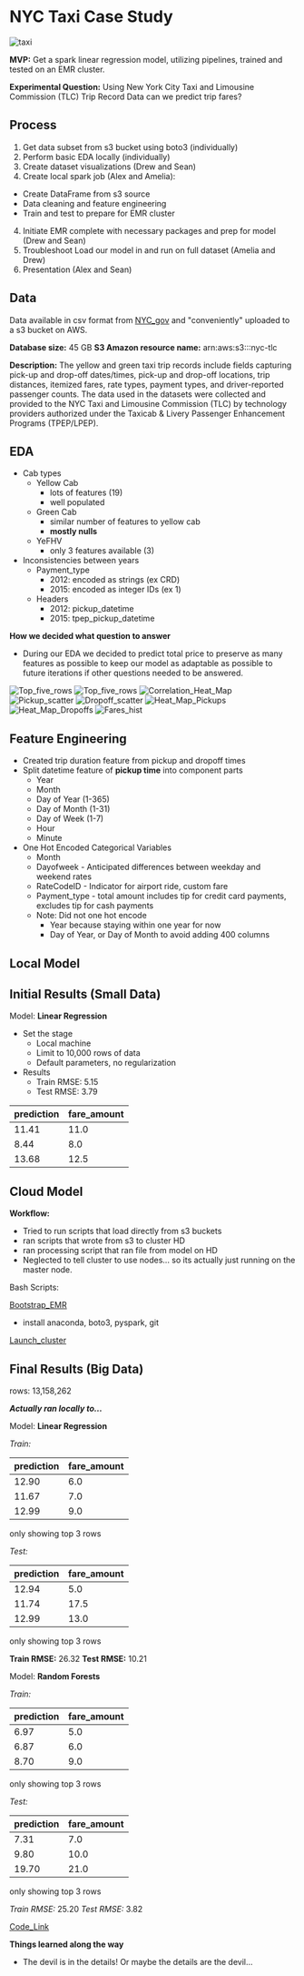 # NYC Taxi Case Study

![taxi](figs/taxi.jpeg)

**MVP:** Get a spark linear regression model, utilizing pipelines, trained and tested on an EMR cluster.

**Experimental Question:** Using New York City Taxi and Limousine Commission (TLC) Trip Record Data can we predict trip fares?

## Process
1. Get data subset from s3 bucket using boto3 (individually)
2. Perform basic EDA locally (individually)
3. Create dataset visualizations (Drew and Sean)
3. Create local spark job (Alex and Amelia):
  - Create DataFrame from s3 source
  - Data cleaning and feature engineering
  - Train and test to prepare for EMR cluster
4. Initiate EMR complete with necessary packages and prep for model (Drew and Sean)
5. Troubleshoot Load our model in and run on full dataset (Amelia and Drew)
6. Presentation (Alex and Sean)

## Data

Data available in csv format from [NYC_gov](http://www.nyc.gov/html/tlc/html/about/trip_record_data.shtml) and "conveniently" uploaded to a s3 bucket on AWS.

**Database size:** 45 GB
**S3 Amazon resource name:** arn:aws:s3:::nyc-tlc

**Description:**
The yellow and green taxi trip records include fields capturing pick-up and drop-off dates/times, pick-up and drop-off locations, trip distances, itemized fares, rate types, payment types, and driver-reported passenger counts. The data used in the datasets were collected and provided to the NYC Taxi and Limousine Commission (TLC) by technology providers authorized under the Taxicab & Livery Passenger Enhancement Programs (TPEP/LPEP).

## EDA
- Cab types
    - Yellow Cab
        - lots of features (19)
        - well populated
    - Green Cab
        - similar number of features to yellow cab
        - **mostly nulls**
    - YeFHV
        - only 3 features available (3)
- Inconsistencies between years
    - Payment_type
        - 2012: encoded as strings (ex CRD)
        - 2015: encoded as integer IDs (ex 1)
    - Headers
        - 2012: pickup_datetime
        - 2015: tpep_pickup_datetime

**How we decided what question to answer**
- During our EDA we decided to predict total price to preserve as many features as possible to keep our model as adaptable as possible to future iterations if other questions needed to be answered.

![Top_five_rows](figs/tablepart1-a.png)
![Top_five_rows](figs/tablepart2-a.png)
![Correlation_Heat_Map](figs/corr_heatmap.png)
![Pickup_scatter](figs/pickup_log10.png)
![Dropoff_scatter](figs/dropoff_log10.png)
![Heat_Map_Pickups](figs/rides_pickup_heatmap.png)
![Heat_Map_Dropoffs](figs/rides_dropoff_heatmap.png)
![Fares_hist](figs/fares_hist.png)

## Feature Engineering

- Created trip duration feature from pickup and dropoff times
- Split datetime feature of **pickup time** into component parts
    - Year
    - Month
    - Day of Year (1-365)
    - Day of Month (1-31)
    - Day of Week (1-7)
    - Hour
    - Minute
- One Hot Encoded Categorical Variables
    - Month
    - Dayofweek - Anticipated differences between weekday and weekend rates
    - RateCodeID - Indicator for airport ride, custom fare
    - Payment_type - total amount includes tip for credit card payments, excludes tip for cash payments
    - Note: Did not one hot encode
        - Year because staying within one year for now
        - Day of Year, or Day of Month to avoid adding 400 columns

## Local Model

## Initial Results (Small Data)

Model: **Linear Regression**
- Set the stage
    - Local machine
    - Limit to 10,000 rows of data
    - Default parameters, no regularization
- Results
    - Train RMSE: 5.15
    - Test RMSE: 3.79

prediction | fare_amount
----------|-----------
11.41|       11.0
8.44|        8.0
13.68|       12.5

## Cloud Model

**Workflow:**

- Tried to run scripts that load directly from s3 buckets
- ran scripts that wrote from s3 to cluster HD
- ran processing script that ran file from model on HD
- Neglected to tell cluster to use nodes... so its actually just running on the master node.

Bash Scripts:

[Bootstrap_EMR](scripts/bootstrap-emr.sh)
  - install anaconda, boto3, pyspark, git

[Launch_cluster](scripts/lauch_cluster.sh)

## Final Results (Big Data)

rows: 13,158,262

_**Actually ran locally to...**_

Model: **Linear Regression**

*Train:*

| prediction | fare_amount |
----------|----------
| 12.90 | 6.0|
| 11.67 | 7.0|
| 12.99 | 9.0|

only showing top 3 rows

*Test:*

| prediction | fare_amount |
----------|-----------
| 12.94 |        5.0 |
| 11.74 |       17.5 |
| 12.99 |       13.0 |

only showing top 3 rows

**Train RMSE:** 26.32
**Test RMSE:** 10.21

Model: **Random Forests**

*Train:*

|        prediction|fare_amount|
------------------|-----------
|6.97|        5.0|
| 6.87|        6.0|
| 8.70|        9.0|

only showing top 3 rows

*Test:*

|        prediction|fare_amount|
------------------|-----------
|7.31|        7.0|
| 9.80|       10.0|
|19.70|       21.0|

only showing top 3 rows

*Train RMSE:* 25.20
*Test RMSE:* 3.82

[Code_Link](src/linear_mod_taxi_amount.py.py)


**Things learned along the way**
  - The devil is in the details! Or maybe the details are the devil...
